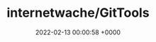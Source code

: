---
title: "internetwache/GitTools"
link: "https://github.com/internetwache/GitTools"
date: "2022-02-13 00:00:58 +0000"
description: "A repository with 3 tools for pwn'ing websites with .git repositories available"
category: "github"
---